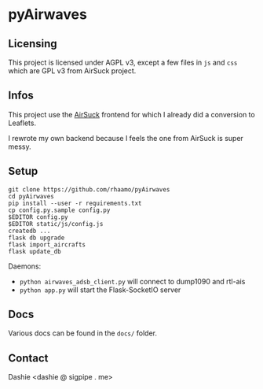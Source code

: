 # pyAirwaves

## Licensing

This project is licensed under AGPL v3, except a few files in `js` and `css` which are GPL v3 from AirSuck project.

## Infos

This project use the [AirSuck](https://github.com/ThreeSixes/airSuck) frontend for which I already did a conversion to Leaflets.

I rewrote my own backend because I feels the one from AirSuck is super messy.

## Setup

```
git clone https://github.com/rhaamo/pyAirwaves
cd pyAirwaves
pip install --user -r requirements.txt
cp config.py.sample config.py
$EDITOR config.py
$EDITOR static/js/config.js
createdb ...
flask db upgrade
flask import_aircrafts
flask update_db
```

Daemons:
- `python airwaves_adsb_client.py` will connect to dump1090 and rtl-ais
- `python app.py` will start the Flask-SocketIO server

## Docs

Various docs can be found in the `docs/` folder.

## Contact

Dashie <dashie @ sigpipe . me>